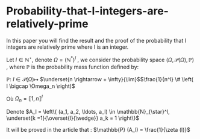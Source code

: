 <script
  src="https://cdn.mathjax.org/mathjax/latest/MathJax.js?config=TeX-AMS-MML_HTMLorMML"
  type="text/javascript">
</script>
# Probability-that-l-integers-are-relatively-prime

In this paper you will find  the result and the proof of the probability that l integers are relatively prime where l is an integer.

Let $l \in \mathbb{N}^{\star}$, denote $\Omega = \left(
{{\mathbb{N}^{\ast}}^{} }^{^{}} \right)^l$ , we consider the probability space $(\Omega, \mathcal{P} (\Omega), \mathbb{P})$ , where $\mathbb{P}$ is the probability mass function defined by:

$\mathbb{P:}$ $I \in \mathcal{P} (\Omega)$$\longmapsto$ $\underset{n \rightarrow + \infty}{\lim}$$\frac{1}{n^l} \# \left( I \bigcap  \Omega_n \right)$

  Où $\Omega_n = {\llbracket  1, n \rrbracket^{} }^{ l}$

Denote $A_l = \left\{ (a_1, a_2, \ldots, a_l) \in \mathbb{N}_{\star}^l, \underset{k =1}{\overset{l}{\wedge}} a_k = 1 \right\}$

It will be proved in the article that :
$\mathbb{P} (A_l) = \frac{1}{\zeta (l)}$
